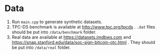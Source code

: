 # Data

1. Run `main.cpp` to generate synthetic datasets.
2. TPC-DS benchmark is available at http://www.tpc.org/tpcds . `.dat` files should be put into `/data/benchmark` folder.
3. Real data are available at https://datasets.imdbws.com and https://snap.stanford.edu/data/soc-sign-bitcoin-otc.html . They should be put into `/data/real` folder.


